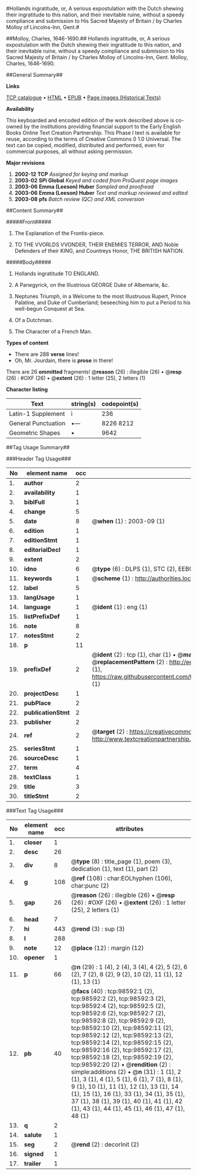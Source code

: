 #Hollands ingratitude, or, A serious expostulation with the Dutch shewing their ingratitude to this nation, and their inevitable ruine, without a speedy compliance and submission to His Sacred Majesty of Britain / by Charles Molloy of Lincolns-Inn, Gent.#

##Molloy, Charles, 1646-1690.##
Hollands ingratitude, or, A serious expostulation with the Dutch shewing their ingratitude to this nation, and their inevitable ruine, without a speedy compliance and submission to His Sacred Majesty of Britain / by Charles Molloy of Lincolns-Inn, Gent.
Molloy, Charles, 1646-1690.

##General Summary##

**Links**

[TCP catalogue](http://www.ota.ox.ac.uk/tcp/)  • 
[HTML](http://tei.it.ox.ac.uk/tcp/Texts-HTML/free/A51/A51130.html)  • 
[EPUB](http://tei.it.ox.ac.uk/tcp/Texts-EPUB/free/A51/A51130.epub) • 
[Page images (Historical Texts)](https://data.historicaltexts.jisc.ac.uk/view?pubId=eebo-13228463e&pageId=eebo-13228463e-98592-1)

**Availability**

This keyboarded and encoded edition of the
	       work described above is co-owned by the institutions
	       providing financial support to the Early English Books
	       Online Text Creation Partnership. This Phase I text is
	       available for reuse, according to the terms of Creative
	       Commons 0 1.0 Universal. The text can be copied,
	       modified, distributed and performed, even for
	       commercial purposes, all without asking permission.

**Major revisions**

1. __2002-12__ __TCP__ *Assigned for keying and markup*
1. __2003-02__ __SPi Global__ *Keyed and coded from ProQuest page images*
1. __2003-06__ __Emma (Leeson) Huber__ *Sampled and proofread*
1. __2003-06__ __Emma (Leeson) Huber__ *Text and markup reviewed and edited*
1. __2003-08__ __pfs__ *Batch review (QC) and XML conversion*

##Content Summary##

#####Front#####

1. The Explanation of the Frontis-piece.

1. TO THE VVORLDS VVONDER, THEIR ENEMIES TERROR, AND Noble Defenders of their KING, and Countreys Honor, THE BRITISH NATION.

#####Body#####

1. Hollands ingratitude TO ENGLAND.

1. A Panegyrick, on the Illustrious GEORGE Duke of Albemarle, &c.

1. Neptunes Triumph, in a Welcome to the most Illustruous Rupert, Prince Palatine, and Duke of Cumberland; beseeching him to put a Period to his well-begun Conquest at Sea.

1. Of a Dutchman.

1. The Character of a French Man.

**Types of content**

  * There are 288 **verse** lines!
  * Oh, Mr. Jourdain, there is **prose** in there!

There are 26 **ommitted** fragments! 
 @__reason__ (26) : illegible (26)  •  @__resp__ (26) : #OXF (26)  •  @__extent__ (26) : 1 letter (25), 2 letters (1)

**Character listing**


|Text|string(s)|codepoint(s)|
|---|---|---|
|Latin-1 Supplement|ì|236|
|General Punctuation|•—|8226 8212|
|Geometric Shapes|▪|9642|

##Tag Usage Summary##

###Header Tag Usage###

|No|element name|occ|attributes|
|---|---|---|---|
|1.|__author__|2||
|2.|__availability__|1||
|3.|__biblFull__|1||
|4.|__change__|5||
|5.|__date__|8| @__when__ (1) : 2003-09 (1)|
|6.|__edition__|1||
|7.|__editionStmt__|1||
|8.|__editorialDecl__|1||
|9.|__extent__|2||
|10.|__idno__|6| @__type__ (6) : DLPS (1), STC (2), EEBO-CITATION (1), OCLC (1), VID (1)|
|11.|__keywords__|1| @__scheme__ (1) : http://authorities.loc.gov/ (1)|
|12.|__label__|5||
|13.|__langUsage__|1||
|14.|__language__|1| @__ident__ (1) : eng (1)|
|15.|__listPrefixDef__|1||
|16.|__note__|8||
|17.|__notesStmt__|2||
|18.|__p__|11||
|19.|__prefixDef__|2| @__ident__ (2) : tcp (1), char (1)  •  @__matchPattern__ (2) : ([0-9\-]+):([0-9IVX]+) (1), (.+) (1)  •  @__replacementPattern__ (2) : http://eebo.chadwyck.com/downloadtiff?vid=$1&page=$2 (1), https://raw.githubusercontent.com/textcreationpartnership/Texts/master/tcpchars.xml#$1 (1)|
|20.|__projectDesc__|1||
|21.|__pubPlace__|2||
|22.|__publicationStmt__|2||
|23.|__publisher__|2||
|24.|__ref__|2| @__target__ (2) : https://creativecommons.org/publicdomain/zero/1.0/ (1), http://www.textcreationpartnership.org/docs/. (1)|
|25.|__seriesStmt__|1||
|26.|__sourceDesc__|1||
|27.|__term__|4||
|28.|__textClass__|1||
|29.|__title__|3||
|30.|__titleStmt__|2||


###Text Tag Usage###

|No|element name|occ|attributes|
|---|---|---|---|
|1.|__closer__|1||
|2.|__desc__|26||
|3.|__div__|8| @__type__ (8) : title_page (1), poem (3), dedication (1), text (1), part (2)|
|4.|__g__|108| @__ref__ (108) : char:EOLhyphen (106), char:punc (2)|
|5.|__gap__|26| @__reason__ (26) : illegible (26)  •  @__resp__ (26) : #OXF (26)  •  @__extent__ (26) : 1 letter (25), 2 letters (1)|
|6.|__head__|7||
|7.|__hi__|443| @__rend__ (3) : sup (3)|
|8.|__l__|288||
|9.|__note__|12| @__place__ (12) : margin (12)|
|10.|__opener__|1||
|11.|__p__|66| @__n__ (29) : 1 (4), 2 (4), 3 (4), 4 (2), 5 (2), 6 (2), 7 (2), 8 (2), 9 (2), 10 (2), 11 (1), 12 (1), 13 (1)|
|12.|__pb__|40| @__facs__ (40) : tcp:98592:1 (2), tcp:98592:2 (2), tcp:98592:3 (2), tcp:98592:4 (2), tcp:98592:5 (2), tcp:98592:6 (2), tcp:98592:7 (2), tcp:98592:8 (2), tcp:98592:9 (2), tcp:98592:10 (2), tcp:98592:11 (2), tcp:98592:12 (2), tcp:98592:13 (2), tcp:98592:14 (2), tcp:98592:15 (2), tcp:98592:16 (2), tcp:98592:17 (2), tcp:98592:18 (2), tcp:98592:19 (2), tcp:98592:20 (2)  •  @__rendition__ (2) : simple:additions (2)  •  @__n__ (31) : 1 (1), 2 (1), 3 (1), 4 (1), 5 (1), 6 (1), 7 (1), 8 (1), 9 (1), 10 (1), 11 (1), 12 (1), 13 (1), 14 (1), 15 (1), 16 (1), 33 (1), 34 (1), 35 (1), 37 (1), 38 (1), 39 (1), 40 (1), 41 (1), 42 (1), 43 (1), 44 (1), 45 (1), 46 (1), 47 (1), 48 (1)|
|13.|__q__|2||
|14.|__salute__|1||
|15.|__seg__|2| @__rend__ (2) : decorInit (2)|
|16.|__signed__|1||
|17.|__trailer__|1||
